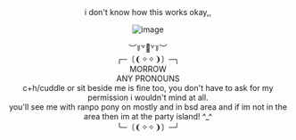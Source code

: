 
<div align="center">i don't know how this works okay,,
  
  ![image](https://github.com/fatalday/fatalday/assets/111879755/260fe18c-ece8-4323-9bf6-9c5fc63e27d5)
<div align="center">︶꒦꒷🍭꒷꒦︶
  
<div align="center">  ╭─〔❨✧✧❩〕─╮
<div align="center"> MORROW
<div align="center"> ANY PRONOUNS 
  <div align="center">c+h/cuddle or sit beside me is fine too, you don't have to ask for my permission i wouldn't mind at all.
<div align="center"> you'll see me with ranpo pony on mostly and in bsd area and if im not in the area then im at the party island! ^_^
<div align="center">╰─〔❨✧✧❩〕─╯
